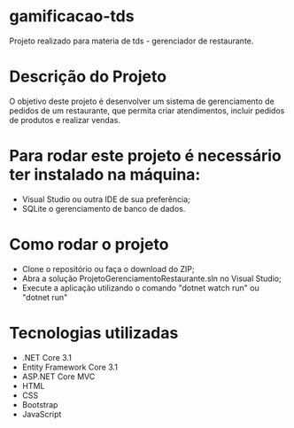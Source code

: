 # gamificacao-tds
Projeto realizado para materia de tds - gerenciador de restaurante. 

# Descrição do Projeto

O objetivo deste projeto é desenvolver um sistema de gerenciamento de pedidos de um restaurante, que permita criar atendimentos, incluir pedidos de produtos e realizar vendas.


# Para rodar este projeto é necessário ter instalado na máquina:

- Visual Studio ou outra IDE de sua preferência;
- SQLite o gerenciamento de banco de dados.

# Como rodar o projeto

- Clone o repositório ou faça o download do ZIP;
- Abra a solução ProjetoGerenciamentoRestaurante.sln no Visual Studio;
- Execute a aplicação utilizando o comando "dotnet watch run" ou "dotnet run"

# Tecnologias utilizadas

- .NET Core 3.1
- Entity Framework Core 3.1
- ASP.NET Core MVC
- HTML
- CSS
- Bootstrap
- JavaScript

